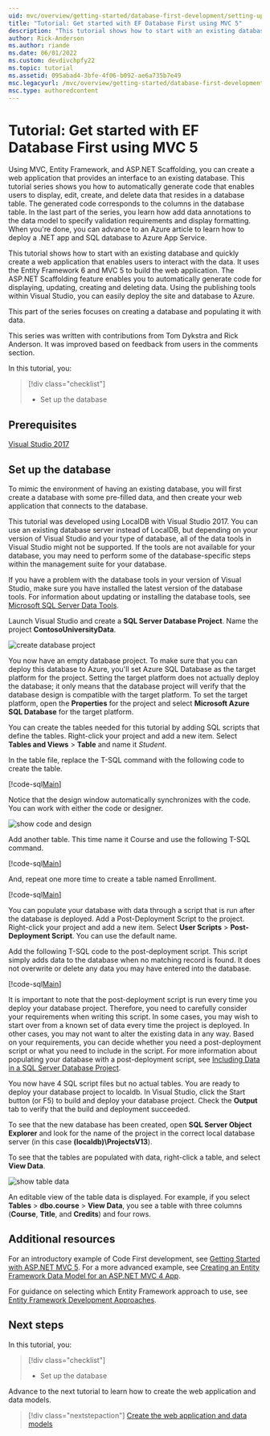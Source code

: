 ```yaml
---
uid: mvc/overview/getting-started/database-first-development/setting-up-database
title: "Tutorial: Get started with EF Database First using MVC 5"
description: "This tutorial shows how to start with an existing database and quickly create a web application that enables users to interact with the data."
author: Rick-Anderson
ms.author: riande
ms.date: 06/01/2022
ms.custom: devdivchpfy22
ms.topic: tutorial
ms.assetid: 095abad4-3bfe-4f06-b092-ae6a735b7e49
msc.legacyurl: /mvc/overview/getting-started/database-first-development/setting-up-database
msc.type: authoredcontent
---
```


# Tutorial: Get started with EF Database First using MVC 5

Using MVC, Entity Framework, and ASP.NET Scaffolding, you can create a web application that provides an interface to an existing database. This tutorial series shows you how to automatically generate code that enables users to display, edit, create, and delete data that resides in a database table. The generated code corresponds to the columns in the database table. In the last part of the series, you learn how add data annotations to the data model to specify validation requirements and display formatting. When you're done, you can advance to an Azure article to learn how to deploy a .NET app and SQL database to Azure App Service.

This tutorial shows how to start with an existing database and quickly create a web application that enables users to interact with the data. It uses the Entity Framework 6 and MVC 5 to build the web application. The ASP.NET Scaffolding feature enables you to automatically generate code for displaying, updating, creating and deleting data. Using the publishing tools within Visual Studio, you can easily deploy the site and database to Azure.

This part of the series focuses on creating a database and populating it with data.

This series was written with contributions from Tom Dykstra and Rick Anderson. It was improved based on feedback from users in the comments section.

In this tutorial, you:

> [!div class="checklist"]
> * Set up the database

## Prerequisites

[Visual Studio 2017](https://visualstudio.microsoft.com/downloads/)

## Set up the database

To mimic the environment of having an existing database, you will first create a database with some pre-filled data, and then create your web application that connects to the database.

This tutorial was developed using LocalDB with Visual Studio 2017. You can use an existing database server instead of LocalDB, but depending on your version of Visual Studio and your type of database, all of the data tools in Visual Studio might not be supported. If the tools are not available for your database, you may need to perform some of the database-specific steps within the management suite for your database.

If you have a problem with the database tools in your version of Visual Studio, make sure you have installed the latest version of the database tools. For information about updating or installing the database tools, see [Microsoft SQL Server Data Tools](https://msdn.microsoft.com/data/hh297027).

Launch Visual Studio and create a **SQL Server Database Project**. Name the project **ContosoUniversityData**.

![create database project](setting-up-database/_static/image1.png)

You now have an empty database project. To make sure that you can deploy this database to Azure, you'll set Azure SQL Database as the target platform for the project. Setting the target platform does not actually deploy the database; it only means that the database project will verify that the database design is compatible with the target platform. To set the target platform, open the **Properties** for the project and select **Microsoft Azure SQL Database** for the target platform.

You can create the tables needed for this tutorial by adding SQL scripts that define the tables. Right-click your project and add a new item. Select **Tables and Views** > **Table** and name it *Student*.

In the table file, replace the T-SQL command with the following code to create the table.

[!code-sql[Main](setting-up-database/samples/sample1.sql)]

Notice that the design window automatically synchronizes with the code. You can work with either the code or designer.

![show code and design](setting-up-database/_static/image5.png)

Add another table. This time name it Course and use the following T-SQL command.

[!code-sql[Main](setting-up-database/samples/sample2.sql)]

And, repeat one more time to create a table named Enrollment.

[!code-sql[Main](setting-up-database/samples/sample3.sql)]

You can populate your database with data through a script that is run after the database is deployed. Add a Post-Deployment Script to the project. Right-click your project and add a new item. Select **User Scripts** > **Post-Deployment Script**. You can use the default name.

Add the following T-SQL code to the post-deployment script. This script simply adds data to the database when no matching record is found. It does not overwrite or delete any data you may have entered into the database.

[!code-sql[Main](setting-up-database/samples/sample4.sql)]

It is important to note that the post-deployment script is run every time you deploy your database project. Therefore, you need to carefully consider your requirements when writing this script. In some cases, you may wish to start over from a known set of data every time the project is deployed. In other cases, you may not want to alter the existing data in any way. Based on your requirements, you can decide whether you need a post-deployment script or what you need to include in the script. For more information about populating your database with a post-deployment script, see [Including Data in a SQL Server Database Project](/archive/blogs/ssdt/including-data-in-a-sql-server-database-project).

You now have 4 SQL script files but no actual tables. You are ready to deploy your database project to localdb. In Visual Studio, click the Start button (or F5) to build and deploy your database project. Check the **Output** tab to verify that the build and deployment succeeded.

To see that the new database has been created, open **SQL Server Object Explorer** and look for the name of the project in the correct local database server (in this case **(localdb)\ProjectsV13**).

To see that the tables are populated with data, right-click a table, and select **View Data**.

![show table data](setting-up-database/_static/image9.png)

An editable view of the table data is displayed. For example, if you select **Tables** > **dbo.course** > **View Data**, you see a table with three columns (**Course**, **Title**, and **Credits**) and four rows.

## Additional resources

For an introductory example of Code First development, see [Getting Started with ASP.NET MVC 5](../introduction/getting-started.md). For a more advanced example, see [Creating an Entity Framework Data Model for an ASP.NET MVC 4 App](../getting-started-with-ef-using-mvc/creating-an-entity-framework-data-model-for-an-asp-net-mvc-application.md).

For guidance on selecting which Entity Framework approach to use, see [Entity Framework Development Approaches](https://msdn.microsoft.com/library/ms178359.aspx#dbfmfcf).

## Next steps

In this tutorial, you:

> [!div class="checklist"]
> * Set up the database

Advance to the next tutorial to learn how to create the web application and data models.
> [!div class="nextstepaction"]
> [Create the web application and data models](creating-the-web-application.md)
